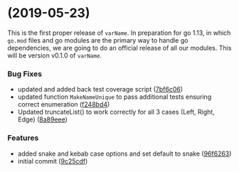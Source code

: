 #  (2019-05-23)

This is the first proper release of `varName`. In preparation for go 1.13, in which `go.mod` files and go modules are the primary way to handle go dependencies, we are going to do an official release of all our modules. This will be version v0.1.0 of `varName`.

### Bug Fixes

* updated and added back test coverage script ([7bf6c06](https://github.com/qri-io/varName/commit/7bf6c06))
* updated function `MakeNameUnique` to pass additional tests ensuring correct enumeration ([f248bd4](https://github.com/qri-io/varName/commit/f248bd4))
* Updated truncateList() to work correctly for all 3 cases (Left, Right, Edge) ([8a89eee](https://github.com/qri-io/varName/commit/8a89eee))


### Features

* added snake and kebab case options and set default to snake ([96f6263](https://github.com/qri-io/varName/commit/96f6263))
* initial commit ([9c25cdf](https://github.com/qri-io/varName/commit/9c25cdf))



